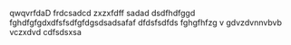 qwqvrfdaD
frdcsadcd
zxzxfdff
sadad
dsdfhdfggd
fghdfgfgdxdfsfsdfgfdgsdsadsafaf
dfdsfsdfds
fghgfhfzg
v
gdvzdvnnvbvb vczxdvd
cdfsdsxsa
